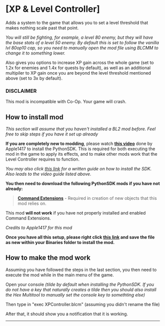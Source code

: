 # [XP & Level Controller]

Adds a system to the game that allows you to set a level threshold that makes nothing scale past that point.

*You will still be fighting, for example, a level 80 enemy, but they will have the base stats of a level 50 enemy.*
*By default this is set to follow the vanilla lvl 80op10 cap, so you need to manually open the mod file using BLCMM to change it to something lower.*


Also gives you options to increase XP gain across the whole game (set to 1.2x for enemies and 1.4x for quests by default), as well as an additional multipiler to XP gain once you are beyond the level threshold mentioned above (set to 3x by default).


### DISCLAIMER

This mod is incompatible with Co-Op. Your game will crash.




## How to install mod

*This section will assume that you haven't installed a BL2 mod before. Feel free to skip steps if you have it set up already*

**If you are completely new to modding**, please watch **[this video](https://www.youtube.com/watch?v=57WxvASCX70&t=1s)** done by Apple1417 to install the PythonSDK. This is required for both executing the mod in the game to apply its effects, and to make other mods work that the Level Controller requires to function.

*You may also click [this link](https://bl-sdk.github.io/) for a written guide on how to install the SDK. Also leads to the video guide listed above.*

**You then need to download the following PythonSDK mods if you have not already:**

> **[Command Extensions](https://bl-sdk.github.io/mods/CommandExtensions/)** - Required in creation of new objects that this mod relies on.

This mod **will not work** if you have not properly installed and enabled Command Extensions.

*Credits to Apple1417 for this mod*


**Once you have all this setup, please right click [this link](https://raw.githubusercontent.com/osetor74/BLCMods/master/Borderlands%202%20mods/osetor74/Oselands%20Standalones/XP%20%26%20Level%20Controller/XPController.blcm) and save the file as new within your Binaries folder to install the mod.**


## How to make the mod work

Assuming you have followed the steps in the last section, you then need to execute the mod while in the main menu of the game.

Open your console
*(tilde by default when installing the PythonSDK. If you do not have a key that naturally creates a tilde then you should also install the Hex Multitool to manually set the console key to somethting else)*

Then type in "exec XPController.blcm" (assuming you didn't rename the file)

After that, it should show you a notification that it is working.


---
